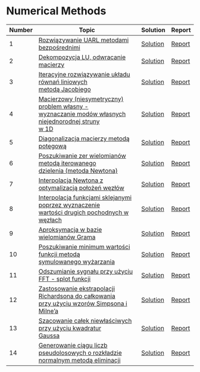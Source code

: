# Numerical Methods

| Number | Topic                                                                                                      | Solution | Report |
|--------|------------------------------------------------------------------------------------------------------------|----------|--------|
| 1      | [Rozwiązywanie UARL metodami bezpośrednimi](https://github.com/mardyc754/NM/blob/main/Lab1/task_description.pdf)                                                               | [Solution](https://github.com/mardyc754/NM/tree/main/Lab1)     | [Report](https://github.com/mardyc754/NM/blob/main/Reports/Sprawozdanie1_mn.pdf)   |
| 2      | [Dekompozycja LU, odwracanie macierzy](https://github.com/mardyc754/NM/blob/main/Lab2/task_description.pdf)                                                                     | [Solution](https://github.com/mardyc754/NM/tree/main/Lab2)     | [Report](https://github.com/mardyc754/NM/blob/main/Reports/Sprawozdanie2_mn.pdf)   |
| 3      | [Iteracyjne rozwiązywanie układu równań liniowych<br>metodą Jacobiego](https://github.com/mardyc754/NM/blob/main/Lab3/task_description.pdf)                                     | [Solution](https://github.com/mardyc754/NM/tree/main/Lab3)     | [Report](https://github.com/mardyc754/NM/blob/main/Reports/Sprawozdanie3_mn.pdf)   |
| 4      | [Macierzowy (niesymetryczny) problem własny -<br>wyznaczanie modów własnych niejednorodnej struny<br>w 1D](https://github.com/mardyc754/NM/blob/main/Lab4/task_description.pdf) | [Solution](https://github.com/mardyc754/NM/tree/main/Lab4)     | [Report](https://github.com/mardyc754/NM/blob/main/Reports/Sprawozdanie4_mn.pdf)   |
| 5      | [Diagonalizacja macierzy metodą potęgową](https://github.com/mardyc754/NM/blob/main/Lab5/task_description.pdf)                                                                  | [Solution](https://github.com/mardyc754/NM/tree/main/Lab5)     | [Report](https://github.com/mardyc754/NM/blob/main/Reports/Sprawozdanie5_mn.pdf)   |
| 6      | [Poszukiwanie zer wielomianów metodą iterowanego<br>dzielenia (metoda Newtona)](https://github.com/mardyc754/NM/blob/main/Lab6/task_description.pdf)                            | [Solution](https://github.com/mardyc754/NM/tree/main/Lab6)     | [Report](https://github.com/mardyc754/NM/blob/main/Reports/Sprawozdanie6_mn.pdf)   |
| 7      | [Interpolacja Newtona z optymalizacją położeń węzłów](https://github.com/mardyc754/NM/blob/main/Lab7/task_description.pdf)                                                      | [Solution](https://github.com/mardyc754/NM/tree/main/Lab7)     | [Report](https://github.com/mardyc754/NM/blob/main/Reports/Sprawozdanie7_mn.pdf)   |
| 8      | [Interpolacja funkcjami sklejanymi poprzez wyznaczenie<br>wartości drugich pochodnych w węzłach](https://github.com/mardyc754/NM/blob/main/Lab8/task_description.pdf)           | [Solution](https://github.com/mardyc754/NM/tree/main/Lab8)     | [Report](https://github.com/mardyc754/NM/blob/main/Reports/Sprawozdanie8_mn.pdf)   |
| 9      | [Aproksymacja w bazie wielomianów Grama](https://github.com/mardyc754/NM/blob/main/Lab9/task_description.pdf)                                                                   | [Solution](https://github.com/mardyc754/NM/tree/main/Lab9)     | [Report](https://github.com/mardyc754/NM/blob/main/Reports/Sprawozdanie9_mn.pdf)   |
| 10     | [Poszukiwanie minimum wartości funkcji metodą<br>symulowanego wyżarzania](https://github.com/mardyc754/NM/blob/main/Lab10/task_description.pdf)                                  | [Solution](https://github.com/mardyc754/NM/tree/main/Lab10)     | [Report](https://github.com/mardyc754/NM/blob/main/Reports/Sprawozdanie10_mn.pdf)   |
| 11     | [Odszumianie sygnału przy użyciu FFT - splot funkcji](https://github.com/mardyc754/NM/blob/main/Lab11/task_description.pdf)                                                      | [Solution](https://github.com/mardyc754/NM/tree/main/Lab11)     | [Report](https://github.com/mardyc754/NM/blob/main/Reports/Sprawozdanie11_mn.pdf)   |
| 12     | [Zastosowanie ekstrapolacji Richardsona do całkowania<br>przy użyciu wzorów Simpsona i Milne’a](https://github.com/mardyc754/NM/blob/main/Lab12/task_description.pdf)            | [Solution](https://github.com/mardyc754/NM/tree/main/Lab12)     | [Report](https://github.com/mardyc754/NM/blob/main/Reports/Sprawozdanie12_mn.pdf)   |
| 13     | [Szacowanie całek niewłaściwych przy użyciu kwadratur<br>Gaussa](https://github.com/mardyc754/NM/blob/main/Lab13/task_description.pdf)                                           | [Solution](https://github.com/mardyc754/NM/tree/main/Lab13)     | [Report](https://github.com/mardyc754/NM/blob/main/Reports/Sprawozdanie13_mn.pdf)   |
| 14     | [Generowanie ciągu liczb pseudolosowych o rozkładzie<br>normalnym metodą eliminacji](https://github.com/mardyc754/NM/blob/main/Lab14/task_description.pdf)                       | [Solution](https://github.com/mardyc754/NM/tree/main/Lab14)     | [Report](https://github.com/mardyc754/NM/blob/main/Reports/Sprawozdanie14_mn.pdf)   |
